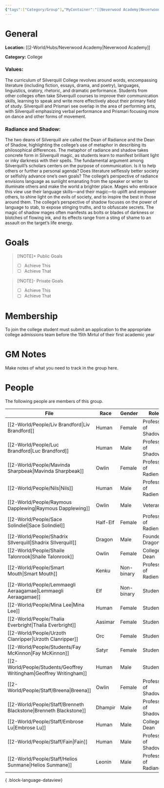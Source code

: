 ```yaml
---
{"tags":["Category/Group"],"MyContainer":"[[Neverwood Academy|Neverwood Academy]]","MyCategory":"College","image":"map-1.5-silverquill-campus.jpg","obsidianUIMode":"preview","faction":null,"primary_contact":null,"founder":["Shadrix Silverquill"],"deans":["Shaile Talonrook","Embrose Lu"],"staff":["Breena","Nils","Brenneth Blackstone","Fain","Mavinda Sharpbeak","Helios Sunmane","Liv Brandford","Luc Brandford","Sace Solindiel","Smart Mouth"],"dg-publish":true,"dg-path":"World/Groups/Colleges/Silverquill College.md","permalink":"/world/groups/colleges/silverquill-college/","dgPassFrontmatter":true,"updated":"2025-09-29T13:25:04.000+01:00"}
---
```



# General

**Location:** [[2-World/Hubs/Neverwood Academy\|Neverwood Academy]]

**Category:** College

### Values:
The curriculum of Silverquill College revolves around words, encompassing literature (including fiction, essays, drama, and poetry), languages, linguistics, oratory, rhetoric, and dramatic performance. Students from other colleges often take Silverquill courses to improve their communication skills, learning to speak and write more effectively about their primary field of study. Silverquill and Prismari see overlap in the area of performing arts, with Silverquill emphasizing verbal performance and Prismari focusing more on dance and other forms of movement.

### Radiance and Shadow:
The two deans of Silverquill are called the Dean of Radiance and the Dean of Shadow, highlighting the college’s use of metaphor in describing its philosophical differences. The metaphor of radiance and shadow takes concrete form in Silverquill magic, as students learn to manifest brilliant light or inky darkness with their spells. The fundamental argument among Silverquill’s scholars centers on the purpose of communication. Is it to help others or further a personal agenda? Does literature selflessly better society or selfishly advance one’s own goals?
The college’s perspective of radiance envisions language as sunlight emanating from the speaker or writer to illuminate others and make the world a brighter place. Mages who embrace this view use their language skills—and their magic—to uplift and empower others, to shine light on the evils of society, and to inspire the best in those around them.
The college’s perspective of shadow focuses on the power of language to stab, to expose stinging truths, and to obfuscate secrets. The magic of shadow mages often manifests as bolts or blades of darkness or blotches of flowing ink, and its effects range from a sting of shame to an assault on the target’s life energy.

# Goals

> [!NOTE]+ Public Goals
> - [ ] Achieve This
> - [ ] Achieve That

> [!NOTE]- Private Goals
> - [ ] Achieve This
> - [ ] Achieve That

# Membership
To join the college student must submit an application to the appropriate college admissions team before the 15th Mirtul of their first academic year

# GM Notes

Make notes of what you need to track in the group here. 


# People

The following people are members of this group.  

| File                                                                    | Race     | Gender     | Role                  |
| ----------------------------------------------------------------------- | -------- | ---------- | --------------------- |
| [[2-World/People/Liv Brandford\|Liv Brandford]]                      | Human    | Female     | Professor of Shadow   |
| [[2-World/People/Luc Brandford\|Luc Brandford]]                      | Human    | Male       | Professor of Shadow   |
| [[2-World/People/Mavinda Sharpbeak\|Mavinda Sharpbeak]]              | Owlin    | Female     | Professor of Radience |
| [[2-World/People/Nils\|Nils]]                                        | Human    | Male       | Professor of Radience |
| [[2-World/People/Raymous Dapplewing\|Raymous Dapplewing]]            | Owlin    | Male       | Veteran               |
| [[2-World/People/Sace Solindiel\|Sace Solindiel]]                    | Half-Elf | Female     | Professor of Radience |
| [[2-World/People/Shadrix SIlverquill\|Shadrix SIlverquill]]          | Dragon   | Male       | Founder Dragon        |
| [[2-World/People/Shaile Talonrook\|Shaile Talonrook]]                | Owlin    | Female     | College Dean          |
| [[2-World/People/Smart Mouth\|Smart Mouth]]                          | Kenku    | Non-binary | Professor of Radience |
| [[2-World/People/Lemmaegli Aeraagamae\|Lemmaegli Aeraagamae]]        | Elf      | Non-binary | Student               |
| [[2-World/People/Mina Lee\|Mina Lee]]                                | Human    | Female     | Student               |
| [[2-World/People/Thalia Everbright\|Thalia Everbright]]              | Aasimar  | Female     | Student               |
| [[2-World/People/Urzoth Clanripper\|Urzoth Clanripper]]              | Orc      | Female     | Student               |
| [[2-World/People/Students/Fay McKinnon\|Fay McKinnon]]               | Satyr    | Female     | Student               |
| [[2-World/People/Students/Geoffrey Writingham\|Geoffrey Writingham]] | Human    | Male       | Student               |
| [[2-World/People/Staff/Breena\|Breena]]                              | Owlin    | Female     | Professor of Shadow   |
| [[2-World/People/Staff/Brenneth Blackstone\|Brenneth Blackstone]]    | Dhampir  | Male       | Professor of Shadow   |
| [[2-World/People/Staff/Embrose Lu\|Embrose Lu]]                      | Human    | Male       | College Dean          |
| [[2-World/People/Staff/Fain\|Fain]]                                  | Human    | Male       | Professor of Shadow   |
| [[2-World/People/Staff/Helios Sunmane\|Helios Sunmane]]              | Leonin   | Male       | Professor of Radiance |

{ .block-language-dataview}
